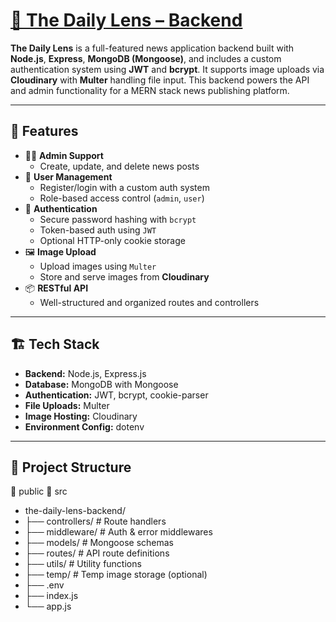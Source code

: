 # [📰 The Daily Lens – Backend](https://daily-lens-server.vercel.app/)

**The Daily Lens** is a full-featured news application backend built with **Node.js**, **Express**, **MongoDB (Mongoose)**, and includes a custom authentication system using **JWT** and **bcrypt**. It supports image uploads via **Cloudinary** with **Multer** handling file input. This backend powers the API and admin functionality for a MERN stack news publishing platform.

---

## 🚀 Features

- 🧑‍💻 **Admin Support**
  - Create, update, and delete news posts
- 👤 **User Management**
  - Register/login with a custom auth system
  - Role-based access control (`admin`, `user`)
- 🔐 **Authentication**
  - Secure password hashing with `bcrypt`
  - Token-based auth using `JWT`
  - Optional HTTP-only cookie storage
- 🖼️ **Image Upload**
  - Upload images using `Multer`
  - Store and serve images from **Cloudinary**
- 📦 **RESTful API**
  - Well-structured and organized routes and controllers

---

## 🏗️ Tech Stack

- **Backend:** Node.js, Express.js
- **Database:** MongoDB with Mongoose
- **Authentication:** JWT, bcrypt, cookie-parser
- **File Uploads:** Multer
- **Image Hosting:** Cloudinary
- **Environment Config:** dotenv

---

## 📁 Project Structure

📁 public
📁 src
- the-daily-lens-backend/
- ├── controllers/ # Route handlers
- ├── middleware/ # Auth & error middlewares
- ├── models/ # Mongoose schemas
- ├── routes/ # API route definitions
- ├── utils/ # Utility functions
- ├── temp/ # Temp image storage (optional)
- ├── .env
- ├── index.js
- └── app.js
